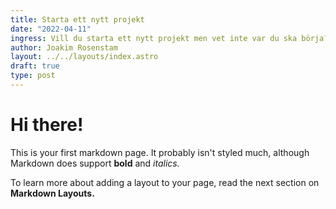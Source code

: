 ```yaml
---
title: Starta ett nytt projekt
date: "2022-04-11"
ingress: Vill du starta ett nytt projekt men vet inte var du ska börja?
author: Joakim Rosenstam
layout: ../../layouts/index.astro
draft: true
type: post
---
```

# Hi there!

This is your first markdown page. It probably isn't styled much, although
Markdown does support **bold** and *italics.* 

To learn more about adding a layout to your page, read the next section on **Markdown Layouts.**